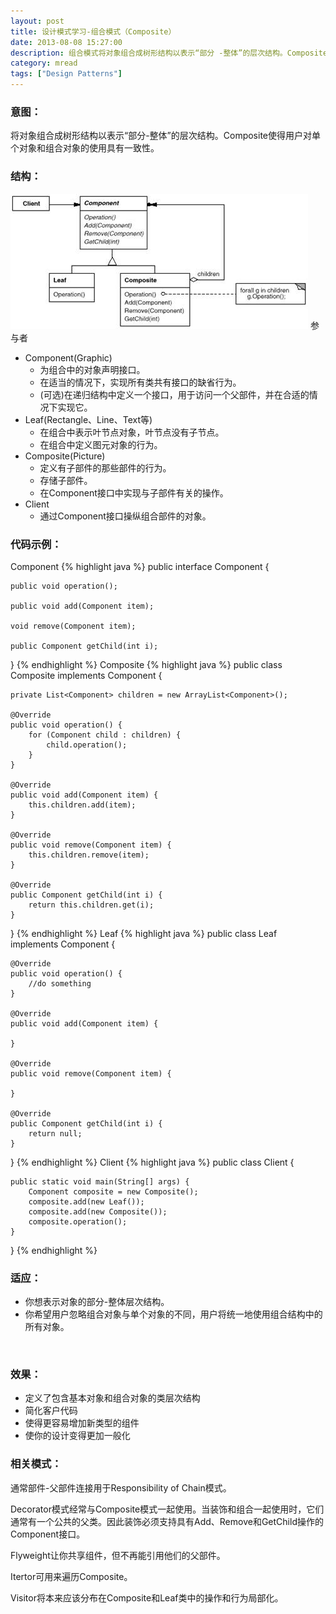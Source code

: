 ```yaml
---
layout: post
title: 设计模式学习-组合模式（Composite）
date: 2013-08-08 15:27:00
description: 组合模式将对象组合成树形结构以表示“部分 -整体”的层次结构。Composite使得用户对单个对象和组合对象的使用具有一致性。
category: mread
tags: ["Design Patterns"]
---
```


### 意图：

将对象组合成树形结构以表示“部分-整体”的层次结构。Composite使得用户对单个对象和组合对象的使用具有一致性。

### 结构：
![Composite](/assets/images/post/mread/design-patterns-composite.jpg)
参与者
<ul>
<li>
Component(Graphic)
<ul>
<li>为组合中的对象声明接口。</li>
<li>在适当的情况下，实现所有类共有接口的缺省行为。</li>
<li>(可选)在递归结构中定义一个接口，用于访问一个父部件，并在合适的情况下实现它。</li>
</ul>
</li>
<li>
Leaf(Rectangle、Line、Text等)
<ul>
<li>在组合中表示叶节点对象，叶节点没有子节点。</li>
<li>在组合中定义图元对象的行为。</li>
</ul>
</li>
<li>
Composite(Picture)
<ul>
<li>定义有子部件的那些部件的行为。</li>
<li>存储子部件。</li>
<li>在Component接口中实现与子部件有关的操作。</li>
</ul>
</li>
<li>
Client
<ul>
<li>通过Component接口操纵组合部件的对象。</li>
</ul>
</li>
</ul>

### 代码示例：
Component
{% highlight java %}
public interface Component {

	public void operation();
	
	public void add(Component item);
	
	void remove(Component item);
	
	public Component getChild(int i);
}
{% endhighlight %}
Composite
{% highlight java %}
public class Composite implements Component {
	
	private List<Component> children = new ArrayList<Component>();

	@Override
	public void operation() {
		for (Component child : children) {
			child.operation();
		}
	}

	@Override
	public void add(Component item) {
		this.children.add(item);
	}

	@Override
	public void remove(Component item) {
		this.children.remove(item);
	}

	@Override
	public Component getChild(int i) {
		return this.children.get(i);
	}

}
{% endhighlight %}
Leaf
{% highlight java %}
public class Leaf implements Component {

	@Override
	public void operation() {
		//do something
	}

	@Override
	public void add(Component item) {

	}

	@Override
	public void remove(Component item) {

	}

	@Override
	public Component getChild(int i) {
		return null;
	}

}
{% endhighlight %}
Client
{% highlight java %}
public class Client {

	public static void main(String[] args) {
		Component composite = new Composite();
		composite.add(new Leaf());
		composite.add(new Composite());
		composite.operation();
	}
}
{% endhighlight %}

### 适应：
<ul>
<li>你想表示对象的部分-整体层次结构。</li>
<li>你希望用户忽略组合对象与单个对象的不同，用户将统一地使用组合结构中的所有对象。</li>
</ul>
<br />

### 效果：
<ul>
<li>定义了包含基本对象和组合对象的类层次结构</li>
<li>简化客户代码</li>
<li>使得更容易增加新类型的组件</li>
<li>使你的设计变得更加一般化</li>
</ul>

### 相关模式：
通常部件-父部件连接用于Responsibility of Chain模式。

Decorator模式经常与Composite模式一起使用。当装饰和组合一起使用时，它们
通常有一个公共的父类。因此装饰必须支持具有Add、Remove和GetChild操作的Component接口。

Flyweight让你共享组件，但不再能引用他们的父部件。

Itertor可用来遍历Composite。

Visitor将本来应该分布在Composite和Leaf类中的操作和行为局部化。
